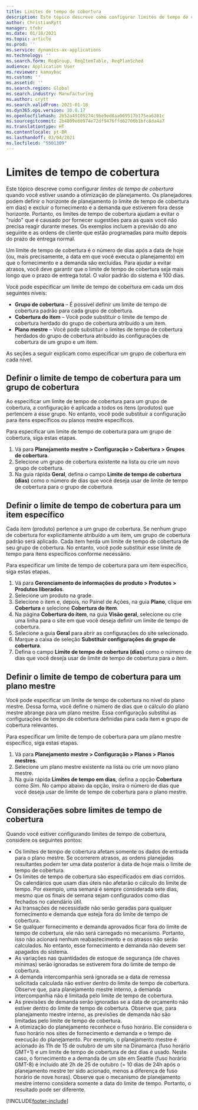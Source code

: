 ```yaml
---
title: Limites de tempo de cobertura
description: Este tópico descreve como configurar limites de tempo de cobertura quando você estiver usando a otimização de planejamento. Um limite de tempo de cobertura indica o horizonte e o limite de planejamento.
author: ChristianRytt
manager: tfehr
ms.date: 01/18/2021
ms.topic: article
ms.prod: ''
ms.service: dynamics-ax-applications
ms.technology: ''
ms.search.form: ReqGroup, ReqItemTable, ReqPlanSched
audience: Application User
ms.reviewer: kamaybac
ms.custom: ''
ms.assetid: ''
ms.search.region: Global
ms.search.industry: Manufacturing
ms.author: crytt
ms.search.validFrom: 2021-01-18
ms.dyn365.ops.version: 10.0.17
ms.openlocfilehash: 2b52a49109274c9be9ed8aa069517b175ea6281c
ms.sourcegitcommit: 2b4809e60974e72df9476ffd62706b1bfc8da4a7
ms.translationtype: HT
ms.contentlocale: pt-BR
ms.lasthandoff: 03/04/2021
ms.locfileid: "5501309"
---
```

# <a name="coverage-time-fences"></a>Limites de tempo de cobertura

Este tópico descreve como configurar *limites de tempo de cobertura* quando você estiver usando a otimização de planejamento. Os planejadores podem definir o horizonte de planejamento (o limite de tempo de cobertura em dias) e excluir o fornecimento e a demanda que estiverem fora desse horizonte. Portanto, os limites de tempo de cobertura ajudam a evitar o "ruído" que é causado por fornecer sugestões para as quais você não precisa reagir durante meses. Os exemplos incluem a previsão do ano seguinte e as ordens de cliente que estão programadas para muito depois do prazo de entrega normal.

Um limite de tempo de cobertura é o número de dias após a data de hoje (ou, mais precisamente, a data em que você executa o planejamento) em que o fornecimento e a demanda são excluídas. Para ajudar a evitar atrasos, você deve garantir que o limite de tempo de cobertura seja mais longo que o prazo de entrega total. O valor padrão do sistema é 100 dias.

Você pode especificar um limite de tempo de cobertura em cada um dos seguintes níveis:

- **Grupo de cobertura** – É possível definir um limite de tempo de cobertura padrão para cada grupo de cobertura.
- **Cobertura do item** – Você pode substituir o limite de tempo de cobertura herdado do grupo de cobertura atribuído a um item.
- **Plano mestre** – Você pode substituir o limites de tempo de cobertura herdados do grupo de cobertura atribuído às configurações de cobertura de um grupo e um item.

As seções a seguir explicam como especificar um grupo de cobertura em cada nível.

## <a name="set-a-coverage-time-fence-for-a-coverage-group"></a>Definir o limite de tempo de cobertura para um grupo de cobertura

Ao especificar um limite de tempo de cobertura para um grupo de cobertura, a configuração é aplicada a todos os itens (produtos) que pertencem a esse grupo. No entanto, você pode substituir a configuração para itens específicos ou planos mestre específicos.

Para especificar um limite de tempo de cobertura para um grupo de cobertura, siga estas etapas.

1. Vá para **Planejamento mestre \> Configuração \> Cobertura \> Grupos de cobertura**.
1. Selecione um grupo de cobertura existente na lista ou crie um novo grupo de cobertura.
1. Na guia rápida **Geral**, defina o campo **Limite de tempo de cobertura (dias)** como o número de dias que você deseja usar de limite de tempo de cobertura para o grupo de cobertura.

## <a name="set-a-coverage-time-fence-for-a-specific-item"></a>Definir o limite de tempo de cobertura para um item específico

Cada item (produto) pertence a um grupo de cobertura. Se nenhum grupo de cobertura for explicitamente atribuído a um item, um grupo de cobertura padrão será aplicado. Cada item herda um limite de tempo de cobertura de seu grupo de cobertura. No entanto, você pode substituir esse limite de tempo para itens específicos conforme necessário.

Para especificar um limite de tempo de cobertura para um item específico, siga estas etapas.

1. Vá para **Gerenciamento de informações do produto \> Produtos \> Produtos liberados**.
1. Selecione um produto na grade.
1. Selecione o item e, depois, no Painel de Ações, na guia **Plano**, clique em **Cobertura** e selecione **Cobertura do item**.
1. Na página **Cobertura do item**, na guia **Visão geral**, selecione ou crie uma linha para o site em que você deseja definir um limite de tempo de cobertura.
1. Selecione a guia **Geral** para abrir as configurações do site selecionado.
1. Marque a caixa de seleção **Substituir configurações do grupo de cobertura**.
1. Defina o campo **Limite de tempo de cobertura (dias)** como o número de dias que você deseja usar de limite de tempo de cobertura para o item.

## <a name="set-a-coverage-time-fence-for-a-specific-master-plan"></a>Definir o limite de tempo de cobertura para um plano mestre

Você pode especificar um limite de tempo de cobertura no nível do plano mestre. Dessa forma, você define o número de dias que o cálculo do plano mestre abrange para um plano mestre. Essa configuração substitui as configurações de tempo de cobertura definidas para cada item e grupo de cobertura relevantes.

Para especificar um limite de tempo de cobertura para um plano mestre específico, siga estas etapas.

1. Vá para **Planejamento mestre \> Configuração \> Planos \> Planos mestres**.
1. Selecione um plano mestre existente na lista ou crie um novo plano mestre.
1. Na guia rápida **Limites de tempo em dias**, defina a opção **Cobertura** como *Sim*. No campo abaixo da opção, insira o número de dias que você deseja usar de limite de tempo de cobertura para o plano mestre.

## <a name="considerations-for-coverage-time-fences"></a>Considerações sobre limites de tempo de cobertura

Quando você estiver configurando limites de tempo de cobertura, considere os seguintes pontos:

- Os limites de tempo de cobertura afetam somente os dados de entrada para o plano mestre. Se ocorrerem atrasos, as ordens planejadas resultantes podem ter uma data posterior à data de hoje mais o limite de tempo de cobertura.
- Os limites de tempo de cobertura são especificados em dias corridos. Os calendários que usam dias úteis não afetarão o cálculo do limite de tempo. Por exemplo, uma semana é sempre considerada sete dias, mesmo que os finais de semana sejam configurados como dias fechados no calendário útil.
- As transações de necessidade não serão geradas para qualquer fornecimento e demanda que esteja fora do limite de tempo de cobertura.
- Se qualquer fornecimento e demanda aprovados ficar fora do limite de tempo de cobertura, ele não será carregado no mecanismo. Portanto, isso não acionará nenhum reabastecimento e os atrasos não serão calculados. No entanto, esse fornecimento e demanda não devem ser apagados do sistema.
- As variações nas quantidades de estoque de segurança (de chaves mínimas) serão ignoradas se estiverem fora do limite de tempo de cobertura.
- A demanda intercompanhia será ignorada se a data de remessa solicitada calculada não estiver dentro do limite de tempo de cobertura. Observe que, para planejamento mestre interno, a demanda intercompanhia não é limitada pelo limite de tempo de cobertura.
- As previsões de demanda serão ignoradas se a data de orçamento não estiver dentro do limite de tempo de cobertura. Observe que, para planejamento mestre interno, as previsões de demanda não são limitadas pelo limite de tempo de cobertura.
- A otimização do planejamento reconhece o fuso horário. Ele considera o fuso horário nos sites de fornecimento e demanda e o tempo de execução do planejamento. Por exemplo, o planejamento mestre é acionado às 11h de 15 de outubro de um site na Dinamarca (fuso horário GMT+1) e um limite de tempo de cobertura de dez dias é usado. Neste caso, o fornecimento e a demanda de um site em Seattle (fuso horário GMT-8) é incluído até 2h de 25 de outubro (= 10 dias de 24h após o planejamento mestre ter sido acionado, menos a diferença de fuso horário de nove horas). Observe que o mecanismo de planejamento mestre interno considera somente a data do limite de tempo. Portanto, o resultado pode ser diferente.


[!INCLUDE[footer-include](../../../includes/footer-banner.md)]